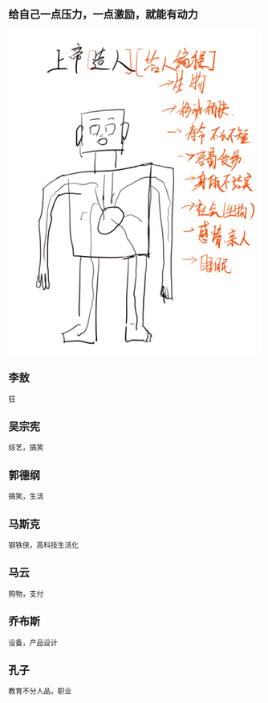 ## 给自己一点压力，一点激励，就能有动力

![](./image/life/2021-05-24_07-39.png)

## 李敖
狂

## 吴宗宪
综艺，搞笑

## 郭德纲
搞笑，生活

## 马斯克
钢铁侠，高科技生活化

## 马云
购物，支付

## 乔布斯
设备，产品设计

## 孔子
教育不分人品，职业





